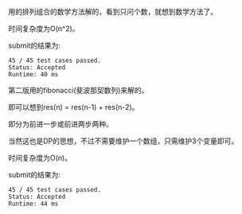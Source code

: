 用的排列组合的数学方法解的，看到只问个数，就想到数学方法了。

时间复杂度为O(n^2)。

submit的结果为:
```
45 / 45 test cases passed.
Status: Accepted
Runtime: 40 ms
```

第二版用的fibonacci(斐波那契数列)来解的。

即可以想到res(n) = res(n-1) + res(n-2)。

即分为前进一步或前进两步两种。

当然这也是DP的思想，不过不需要维护一个数组，只需维护3个变量即可。

时间复杂度为O(n)。

submit的结果为:
```
45 / 45 test cases passed.
Status: Accepted
Runtime: 44 ms
```
